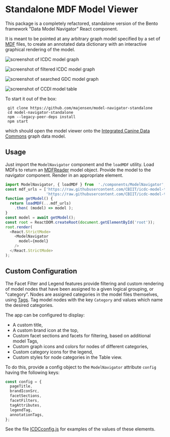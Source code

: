 # Standalone MDF Model Viewer

This package is a completely refactored, standalone version of the Bento
framework "Data Model Navigator" React component.

It is meant to be pointed at any arbitrary graph model specified by a
set of [MDF](https://github.com/CBIIT/bento-mdf) files, to create an
annotated data dictionary with an interactive graphical rendering of
the model.

![screenshot of ICDC model graph](https://github.com/majensen/model-navigator-standalone/blob/main/screen-1.png)

![screenshot of filtered ICDC model graph](https://github.com/majensen/model-navigator-standalone/blob/main/screen-2.png)

![screenshot of searched GDC model graph](https://github.com/majensen/model-navigator-standalone/blob/main/screen-3.png)

![screenshot of CCDI model table](https://github.com/majensen/model-navigator-standalone/blob/main/screen-5.png)

To start it out of the box:

     git clone https://github.com/majensen/model-navigator-standalone
     cd model-navigator-standalone
     npm --legacy-peer-deps install
     npm start

which should open the model viewer onto the
[Integrated Canine Data Commons](https://caninecommons.cancer.gov)
graph data model.

## Usage

Just import the `ModelNavigator` component and the `loadMDF`
utility. Load MDFs to return an
[MDFReader](https://www.npmjs.com/package/mdf-reader) model
object. Provide the model to the navigator component. Render in 
an appropriate element.

```js
import ModelNavigator, { loadMDF } from  './components/ModelNavigator';
const mdf_urls = ['https://raw.githubusercontent.com/CBIIT/icdc-model-tool/develop/model-desc/icdc-model.yml',
                  'https://raw.githubusercontent.com/CBIIT/icdc-model-tool/develop/model-desc/icdc-model-props.yml'];
function getModel() {
  return loadMDF(...mdf_urls)
    .then( (model) => model );
}
const model = await getModel();
const root = ReactDOM.createRoot(document.getElementById('root'));
root.render(
  <React.StrictMode>
    <ModelNavigator
      model={model}
    />
  </React.StrictMode>
);

```

## Custom Configuration

The Facet Filter and Legend features provide filtering and custom
rendering of model nodes that have been assigned to a given logical
grouping, or "category". Nodes are assigned categories in the model
files themselves, using
[Tags](https://github.com/CBIIT/bento-mdf?tab=readme-ov-file#tagging-entities).
Tag model nodes with the key `Category` and values which name the
desired categories.

The app can be configured to display:

* A custom title,
* A custom brand icon at the top,
* Custom facet sections and facets for filtering, based on additional model Tags,
* Custom graph icons and colors for nodes of different categories,
* Custom category icons for the legend,
* Custom styles for node categories in the Table view.

To do this, provide a config object to the `ModelNavigator` attribute 
`config` having the following keys:

```js
const config = {
  pageTitle,
  brandIconSrc,
  facetSections,
  facetFilters,
  tagAttributes,
  legendTag,
  annotationTags,
};
```

See the file [ICDCconfig.js](https://github.com/majensen/model-navigator-standalone/blob/main/src/ICDCconfig.js)
for examples of the values of these elements.
